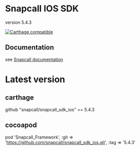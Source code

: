 # Snapcall IOS SDK
version 5.4.3

[![Carthage compatible](https://img.shields.io/badge/Carthage-compatible-4BC51D.svg?style=flat)](https://github.com/Carthage/Carthage)
## Documentation
 
see [Snapcall documentation](https://doc.snapcall.io/#ios)

# Latest version

## carthage

github "snapcall/snapcall_sdk_ios" == 5.4.3

## cocoapod

pod 'Snapcall_Framework', :git => 'https://github.com/snapcall/snapcall_sdk_ios.git', :tag => '5.4.3'
